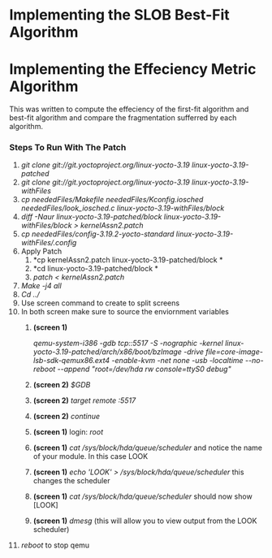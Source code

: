 # Implementing the SLOB Best-Fit Algorithm


# Implementing the Effeciency Metric Algorithm
This was written to compute the effeciency of the first-fit algorithm and best-fit algorithm and compare the fragmentation sufferred by each algorithm.


### Steps To Run With The Patch
1. *git clone git://git.yoctoproject.org/linux-yocto-3.19  linux-yocto-3.19-patched*
2. *git clone git://git.yoctoproject.org/linux-yocto-3.19  linux-yocto-3.19-withFiles*
3. *cp  neededFiles/Makefile neededFiles/Kconfig.iosched neededFiles/look_iosched.c linux-yocto-3.19-withFiles/block*
4. *diff -Naur linux-yocto-3.19-patched/block   linux-yocto-3.19-withFiles/block > kernelAssn2.patch*
5. *cp neededFiles/config-3.19.2-yocto-standard  linux-yocto-3.19-withFiles/.config*
6. Apply Patch
	1. *cp kernelAssn2.patch  linux-yocto-3.19-patched/block *
	2. *cd linux-yocto-3.19-patched/block *
	3. *patch < kernelAssn2.patch*
7. *Make -j4 all*
8. *Cd ../*
9. Use screen command to create to split screens
10. In both screen make sure to source the enviornment variables
	1. __(screen 1)__
	
		*qemu-system-i386 -gdb tcp::5517 -S -nographic -kernel linux-yocto-3.19-patched/arch/x86/boot/bzImage -drive file=core-image-lsb-sdk-qemux86.ext4 -enable-kvm -net none -usb -localtime --no-reboot 	--append "root=/dev/hda rw console=ttyS0 debug"*

	2. __(screen 2)__ *$GDB*
	3. __(screen 2)__ *target remote :5517*
	4. __(screen 2)__ *continue*
	5. __(screen 1)__ login: *root*
	6. __(screen 1)__ *cat /sys/block/hda/queue/scheduler* and notice the name of your module. In this case LOOK
	7. __(screen 1)__ *echo 'LOOK' > /sys/block/hda/queue/scheduler* this changes the scheduler
	8. __(screen 1)__ *cat /sys/block/hda/queue/scheduler* should now show [LOOK]
	9. __(screen 1)__ *dmesg* (this will allow you to view output from the LOOK scheduler)
11. *reboot* to stop qemu